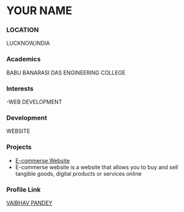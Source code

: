 # YOUR NAME

### LOCATION
LUCKNOW,INDIA

### Academics

BABU BANARASI DAS ENGINEERING COLLEGE

### Interests

-WEB DEVELOPMENT

### Development

 WEBSITE

### Projects

- [E-commerse Website]( https://github.com/Vaibhavpan02)
- E-commerse website  is a website that allows you to buy and sell tangible goods, digital products or services online

### Profile Link

[VAIBHAV PANDEY](https://github.com/Vaibhavpan02)
